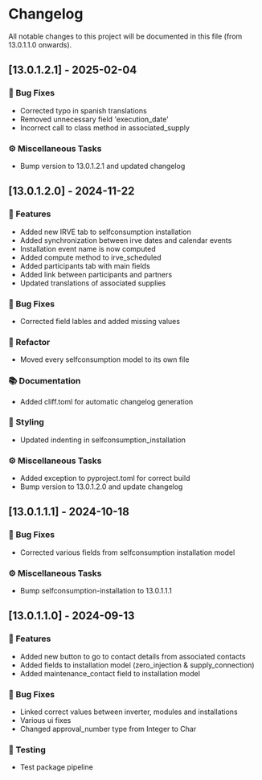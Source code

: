 # Changelog

All notable changes to this project will be documented in this file (from 13.0.1.1.0 onwards).

## [13.0.1.2.1] - 2025-02-04

### 🐛 Bug Fixes

- Corrected typo in spanish translations
- Removed unnecessary field 'execution_date'
- Incorrect call to class method in associated_supply

### ⚙️ Miscellaneous Tasks

- Bump version to 13.0.1.2.1 and updated changelog

## [13.0.1.2.0] - 2024-11-22

### 🚀 Features

- Added new IRVE tab to selfconsumption installation
- Added synchronization between irve dates and calendar events
- Installation event name is now computed
- Added compute method to irve_scheduled
- Added participants tab with main fields
- Added link between participants and partners
- Updated translations of associated supplies

### 🐛 Bug Fixes

- Corrected field lables and added missing values

### 🚜 Refactor

- Moved every selfconsumption model to its own file

### 📚 Documentation

- Added cliff.toml for automatic changelog generation

### 🎨 Styling

- Updated indenting in selfconsumption_installation

### ⚙️ Miscellaneous Tasks

- Added exception to pyproject.toml for correct build
- Bump version to 13.0.1.2.0 and update changelog

## [13.0.1.1.1] - 2024-10-18

### 🐛 Bug Fixes

- Corrected various fields from selfconsumption installation model

### ⚙️ Miscellaneous Tasks

- Bump selfconsumption-installation to 13.0.1.1.1

## [13.0.1.1.0] - 2024-09-13

### 🚀 Features

- Added new button to go to contact details from associated contacts
- Added fields to installation model (zero_injection & supply_connection)
- Added maintenance_contact field to installation model

### 🐛 Bug Fixes

- Linked correct values between inverter, modules and installations
- Various ui fixes
- Changed approval_number type from Integer to Char

### 🧪 Testing

- Test package pipeline

<!-- generated by git-cliff -->
